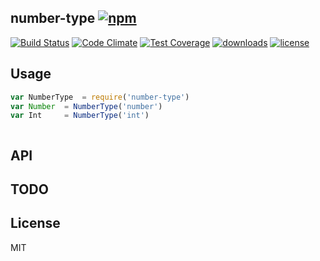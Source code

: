 ## number-type [![npm][npm-svg]][npm]

[![Build Status][travis-svg]][travis]
[![Code Climate][codeclimate-svg]][codeclimate]
[![Test Coverage][codeclimate-test-svg]][codeclimate-test]
[![downloads][npm-download-svg]][npm]
[![license][npm-license-svg]][npm]

[npm]: https://npmjs.org/package/number-type
[npm-svg]: https://img.shields.io/npm/v/number-type.svg
[npm-download-svg]: https://img.shields.io/npm/dm/number-type.svg
[npm-license-svg]: https://img.shields.io/npm/l/number-type.svg
[travis-svg]: https://img.shields.io/travis/snowyu/number-type.js/master.svg
[travis]: http://travis-ci.org/snowyu/number-type.js
[codeclimate-svg]: https://codeclimate.com/github/snowyu/number-type.js/badges/gpa.svg
[codeclimate]: https://codeclimate.com/github/snowyu/number-type.js
[codeclimate-test-svg]: https://codeclimate.com/github/snowyu/number-type.js/badges/coverage.svg
[codeclimate-test]: https://codeclimate.com/github/snowyu/number-type.js/coverage

## Usage

```js
var NumberType  = require('number-type')
var Number  = NumberType('number')
var Int     = NumberType('int')



```

## API


## TODO


## License

MIT
